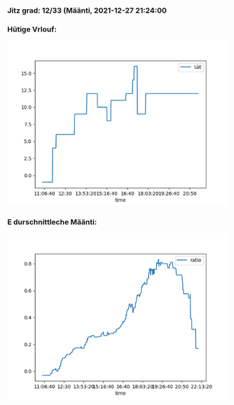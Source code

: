 ### Jitz grad: 12/33 (Määnti, 2021-12-27 21:24:00

### Hütige Vrlouf:
![Graph](Today.png)

### E durschnittleche Määnti:
![Graph](Määnti.png)